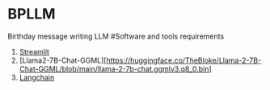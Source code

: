 # BPLLM
Birthday message writing LLM
#Software and tools requirements
1. [Streamlit](https://streamlit.io/)
2. [Llama2-7B-Chat-GGML][https://huggingface.co/TheBloke/Llama-2-7B-Chat-GGML/blob/main/llama-2-7b-chat.ggmlv3.q8_0.bin]
3. [Langchain](https://www.langchain.com/)
